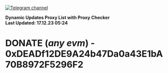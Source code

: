 [![Telegram channel](https://img.shields.io/endpoint?url=https://runkit.io/damiankrawczyk/telegram-badge/branches/master?url=https://t.me/n4z4v0d)](https://t.me/n4z4v0d) 

**Dynamic Updates Proxy List with Proxy Checker**  
**Last Updated: 17.12.23 05:24**

# DONATE (_any evm_) - 0xDEADf12DE9A24b47Da0a43E1bA70B8972F5296F2
